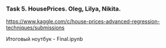 ### Task 5. HousePrices. Oleg, Lilya, Nikita. 
https://www.kaggle.com/c/house-prices-advanced-regression-techniques/submissions

Итоговый ноутбук -  Final.ipynb

